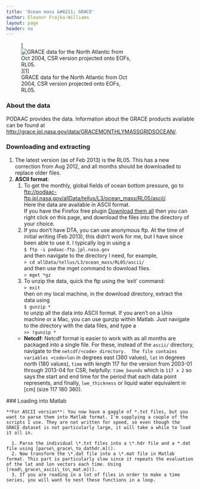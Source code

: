 ```yaml
---
title: 'Ocean mass &#8211; GRACE'
author: Eleanor Frajka-Williams
layout: page
header: no
---
```

<figure id="attachment_1438" style="width: 300px;" class="wp-caption alignright">[<img src="http://i1.wp.com/69.195.124.112/~frajkawi/_sites/wp-content/uploads/2013/02/grace_eof_obp1-300x262.png?resize=300%2C262" alt="GRACE data for the North Atlantic from Oct 2004, CSR version projected onto EOFs, RL05." class="size-medium wp-image-1438" data-recalc-dims="1" />][1]<figcaption class="wp-caption-text">GRACE data for the North Atlantic from Oct 2004, CSR version projected onto EOFs, RL05.</figcaption></figure>  


### About the data

PODAAC provides the data. Information about the GRACE products available can be found at <http://grace.jpl.nasa.gov/data/GRACEMONTHLYMASSGRIDSOCEAN/>.

### Downloading and extracting

  1. The latest version (as of Feb 2013) is the RL05. This has a new correction from Aug 2012, and all months should be downloaded to replace older files. 
  2. **ASCII format**: 
      1. To get the monthly, global fields of ocean bottom pressure, go to <ftp://podaac-ftp.jpl.nasa.gov/allData/tellus/L3/ocean_mass/RL05/ascii/>.  
        Here the data are available in ASCII format.  
        If you have the Firefox free plugin [Download them all][2] then you can right click on this page, and download the files into the directory of your choice. 
      2. If you don&#8217;t have DTA, you can use anonymous ftp. At the time of initial writing (Feb 2013), this didn&#8217;t work for me, but I have since been able to use it. I typically log in using a  
        `$ ftp -i podaac-ftp.jpl.nasa.gov`  
        and then navigate to the directory I need, for example,  
        `> cd allData/tellus/L3/ocean_mass/RL05/ascii/`  
        and then use the mget command to download files.  
        `> mget *gz` 
      3. To unzip the data, quick the ftp using the &#8216;exit&#8217; command:  
        `> exit`  
        then on my local machine, in the download directory, extract the data using  
        `$ gunzip *`  
        to unzip all the data into ASCII format. If you aren&#8217;t on a Unix machine or a Mac, you can use gunzip within Matlab. Just navigate to the directory with the data files, and type a   
        `>> !gunzip *`
      * **Netcdf**: Netcdf format is easier to work with as all months are packaged into a single file. For these, instead of the `ascii/` directory, navigate to the `netcdf/<code> directory.  The file contains variables <code>lon` in degrees east (360 values), `lat` in degrees north (180 values), `time` with length 117 for the version from 2003-01 through 2013-04 for CSR, helpfully: `time_bounds` which is `117 x 2` so says the start and end time for the period that each data point represents, and finally, `lwe_thickness` or liquid water equivalent in \[cm\] (size 117 180 360). </ol> 
    ### Loading into Matlab
    
    **For ASCII version**: You now have a gaggle of *.txt files, but you want to parse them into Matlab format. I'm supplying a couple of the scripts I use. They are not written for speed, so even though the GRACE dataset is not particularly large, it will take a while to load it all in.
    
      1. Parse the individual \*.txt files into a \*.hdr file and a *.dat file using [parse\_grace\_to_dathdr.m](). 
      2. Now transform the \*.dat file into a \*.mat file in Matlab format. This part is particularly slow since it repeats the evaluation of the lat and lon vectors each time. Using [read\_grace\_ascii\_to\_mat.m]().
      3. If you are reading in a lot of files in order to make a time series, you will want to nest these functions in a loop.

 [1]: http://i1.wp.com/69.195.124.112/~frajkawi/_sites/wp-content/uploads/2013/02/grace_eof_obp1.png
 [2]: http://www.downthemall.net/